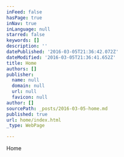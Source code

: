 ```yaml
---
inFeed: false
hasPage: true
inNav: true
inLanguage: null
starred: false
keywords: []
description: ''
datePublished: '2016-03-05T21:36:42.072Z'
dateModified: '2016-03-05T21:36:41.652Z'
title: Home
authors: []
publisher:
  name: null
  domain: null
  url: null
  favicon: null
author: []
sourcePath: _posts/2016-03-05-home.md
published: true
url: home/index.html
_type: WebPage

---
```

Home
